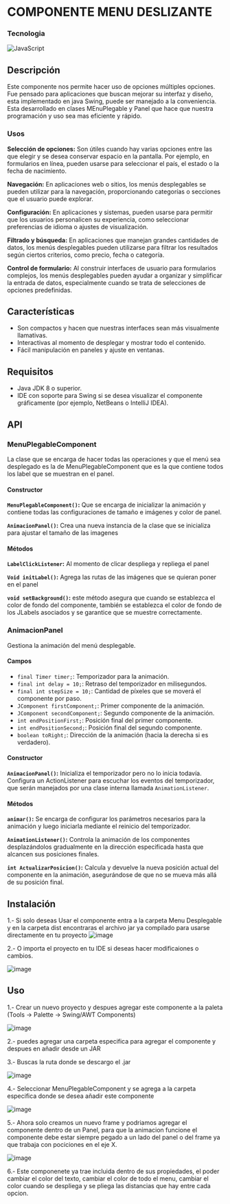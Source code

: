 <h1> COMPONENTE MENU DESLIZANTE</h1>

### Tecnologia 
![JavaScript](https://img.shields.io/badge/-Java-ED8B00?style=for-the-badge&logo=openjdk&logoColor=white)

<H2>Descripción </H2>

 Este componente nos permite hacer uso de opciones múltiples opciones. Fue pensado para aplicaciones que buscan mejorar su interfaz y diseño, esta implementado en java Swing, puede ser manejado a la conveniencia.
Esta desarrollado en clases MEnuPlegable y Panel que hace que nuestra programación y uso sea mas eficiente y rápido.

<H3> Usos </H3>

**Selección de opciones:** Son útiles cuando hay varias opciones entre las que elegir y se desea conservar espacio en la pantalla. Por ejemplo, en formularios en línea, pueden usarse para seleccionar el país, el estado o la fecha de nacimiento.

**Navegación:** En aplicaciones web o sitios, los menús desplegables se pueden utilizar para la navegación, proporcionando categorías o secciones que el usuario puede explorar.

**Configuración:** En aplicaciones y sistemas, pueden usarse para permitir que los usuarios personalicen su experiencia, como seleccionar preferencias de idioma o ajustes de visualización.

**Filtrado y búsqueda:** En aplicaciones que manejan grandes cantidades de datos, los menús desplegables pueden utilizarse para filtrar los resultados según ciertos criterios, como precio, fecha o categoría.

**Control de formulario:** Al construir interfaces de usuario para formularios complejos, los menús desplegables pueden ayudar a organizar y simplificar la entrada de datos, especialmente cuando se trata de selecciones de opciones predefinidas.

## Características

- Son compactos y hacen que nuestras interfaces sean más visualmente llamativas.
- Interactivas al momento de desplegar y mostrar todo el contenido.
- Fácil manipulación en paneles y ajuste en ventanas.

## Requisitos

- Java JDK 8 o superior.
- IDE con soporte para Swing si se desea visualizar el componente gráficamente (por ejemplo, NetBeans o IntelliJ IDEA).

## API

### MenuPlegableComponent
La clase que se encarga de hacer todas las operaciones y que el menú sea desplegado es la de MenuPlegableComponent que es la que contiene todos los label que se muestran en el panel.

#### Constructor
**`MenuPlegableComponent()`:** Que se encarga de inicializar la animación y contiene todas las configuraciones de tamaño e imágenes y color de panel.

**`AnimacionPanel()`:** Crea una nueva instancia de la clase que se inicializa para ajustar el tamaño de las imagenes

#### Métodos


**`LabelClickListener`:** Al momento de clicar despliega y repliega el panel

**`Void initLabel()`:** Agrega las rutas de las imágenes que se quieran poner en el panel

**`void setBackground()`:** este método asegura que cuando se establezca el color de fondo del componente, también se establezca el color de fondo de los JLabels asociados y se garantice que se muestre correctamente.

### AnimacionPanel
Gestiona la animación del menú desplegable.

#### Campos

- `final Timer timer;`: Temporizador para la animación.
- `final int delay = 10;`: Retraso del temporizador en milisegundos.
- `final int stepSize = 10;`: Cantidad de píxeles que se moverá el componente por paso.
- `JComponent firstComponent;`: Primer componente de la animación.
- `JComponent secondComponent;`: Segundo componente de la animación.
- `int endPositionFirst;`: Posición final del primer componente.
- `int endPositionSecond;`: Posición final del segundo componente.
- `boolean toRight;`: Dirección de la animación (hacia la derecha si es verdadero).

#### Constructor

**`AnimacionPanel()`:** Inicializa el temporizador pero no lo inicia todavía. Configura un ActionListener para escuchar los eventos del temporizador, que serán manejados por una clase interna llamada `AnimationListener`.

#### Métodos

**`animar()`:** Se encarga de configurar los parámetros necesarios para la animación y luego iniciarla mediante el reinicio del temporizador.

**`AnimationListener()`:** Controla la animación de los componentes desplazándolos gradualmente en la dirección especificada hasta que alcancen sus posiciones finales.

**`int ActualizarPosicion()`:** Calcula y devuelve la nueva posición actual del componente en la animación, asegurándose de que no se mueva más allá de su posición final.

## Instalación
1.- Si solo deseas Usar el componente entra a la carpeta Menu Desplegable y en la carpeta dist encontraras el archivo jar ya compilado para usarse directamente en tu proyecto
![image](https://github.com/BraulioDamian/ITO-TAP-U2_COMPONENTE_MENU_DESLIZANTE/assets/142832691/0c18a4a8-7da6-449d-aef7-ca10b93e3c87)

2.- O importa el proyecto en tu IDE si deseas hacer modificaiones o cambios.

![image](https://github.com/BraulioDamian/ITO-TAP-U2_COMPONENTE_MENU_DESLIZANTE/assets/142832691/772500d9-bd72-4588-9a2f-4df71d1e536f)

## Uso

1.- Crear un nuevo proyecto y despues agregar este componente a la paleta (Tools -> Palette -> Swing/AWT Components)

![image](https://github.com/BraulioDamian/ITO-TAP-U2_COMPONENTE_MENU_DESLIZANTE/assets/142832691/c8aaac1f-acdb-4ee4-97f1-9ad425fd9ba0)

2.- puedes agregar una carpeta especifica para agregar el componente y despues en añadir desde un JAR

3.- Buscas la ruta donde se descargo el .jar

![image](https://github.com/BraulioDamian/ITO-TAP-U2_COMPONENTE_MENU_DESLIZANTE/assets/142832691/ca95dee1-c90b-44f0-9c90-739564f470a6)

4.- Seleccionar MenuPlegableComponent y se agrega a la carpeta especifica donde se desea añadir este componente 

![image](https://github.com/BraulioDamian/ITO-TAP-U2_COMPONENTE_MENU_DESLIZANTE/assets/142832691/844b251e-6905-4c0f-8c96-0028e7577276)

5.- Ahora solo creamos un nuevo frame y podriamos agregar el componente dentro de un Panel, para que la animacion funcione el componente debe estar siempre pegado a  un lado del panel o del frame ya que trabaja con pociciones en el eje X.

![image](https://github.com/BraulioDamian/ITO-TAP-U2_COMPONENTE_MENU_DESLIZANTE/assets/142832691/3d80dd0e-1a35-4765-81ac-632826fd3bbc)

6.- Este componenete ya trae incluida dentro de sus propiedades, el poder cambiar el color del texto, cambiar el color de todo el menu, cambiar el color cuando se despliega y se pliega las distancias que hay entre cada opcion.
